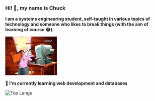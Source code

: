 ### Hi! 👋, my name is Chuck

**I am a systems engineering student, self-taught in various topics of technology and someone who likes to break things (with the aim of learning of course 😂).**

<img src="src/tenor.gif" style="zoom: 33%;" /> 

**🌱 I'm currently learning web development and databases**

<img src="https://github-readme-stats.vercel.app/api/top-langs/?username=Chucklagos&layout=compact" alt="Top Langs"  />



<!--
**Chucklagos/Chucklagos** is a ✨ _special_ ✨ repository because its `README.md` (this file) appears on your GitHub profile.

Here are some ideas to get you started:

- 🔭 I’m currently working on ...
- 🌱 I’m currently learning ...
- 👯 I’m looking to collaborate on ...
- 🤔 I’m looking for help with ...
- 💬 Ask me about ...
- 📫 How to reach me: ...
- 😄 Pronouns: ...
- ⚡ Fun fact: ...
-->
